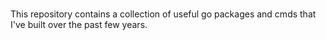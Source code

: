 # 

This repository contains a collection of useful go packages and
cmds that I've built over the past few years.
